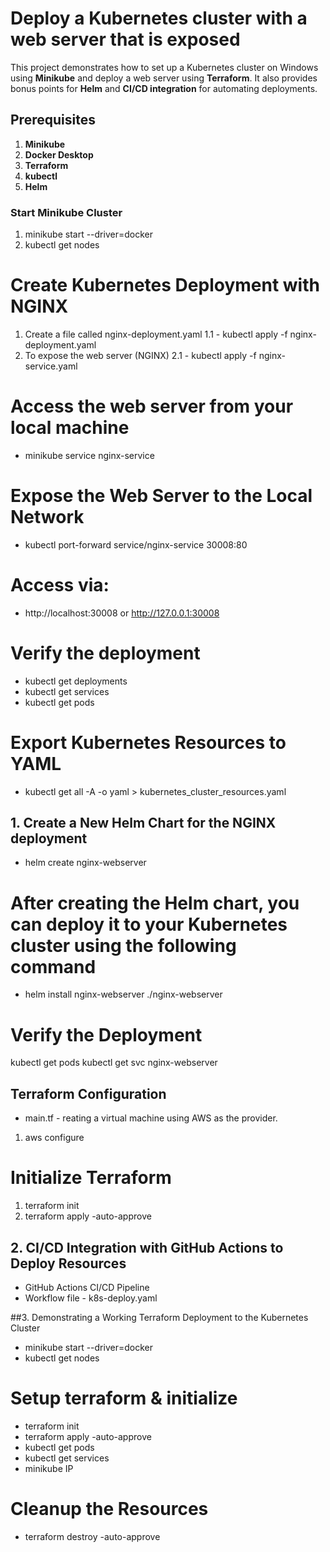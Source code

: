 # Deploy a Kubernetes cluster with a web server that is exposed
This project demonstrates how to set up a Kubernetes cluster on Windows using **Minikube** and deploy a web server using **Terraform**. It also provides bonus points for **Helm** and **CI/CD integration** for automating deployments.

## Prerequisites
1. **Minikube**
2. **Docker Desktop**
3. **Terraform**
4. **kubectl**
5. **Helm**

### Start Minikube Cluster
1. minikube start --driver=docker
2. kubectl get nodes
      
# Create Kubernetes Deployment with NGINX
1. Create a file called nginx-deployment.yaml
  1.1 - kubectl apply -f nginx-deployment.yaml
2. To expose the web server (NGINX)
  2.1 - kubectl apply -f nginx-service.yaml

# Access the web server from your local machine
- minikube service nginx-service

# Expose the Web Server to the Local Network
- kubectl port-forward service/nginx-service 30008:80

# Access via: 
- http://localhost:30008 or http://127.0.0.1:30008

# Verify the deployment
- kubectl get deployments
- kubectl get services
- kubectl get pods

# Export Kubernetes Resources to YAML
- kubectl get all -A -o yaml > kubernetes_cluster_resources.yaml

## 1. Create a New Helm Chart for the NGINX deployment
- helm create nginx-webserver

# After creating the Helm chart, you can deploy it to your Kubernetes cluster using the following command
- helm install nginx-webserver ./nginx-webserver

# Verify the Deployment
kubectl get pods
kubectl get svc nginx-webserver

## Terraform Configuration
- main.tf - reating a virtual machine using AWS as the provider.
1. aws configure

# Initialize Terraform
1. terraform init
2. terraform apply -auto-approve

## 2. CI/CD Integration with GitHub Actions to Deploy Resources
- GitHub Actions CI/CD Pipeline
- Workflow file - k8s-deploy.yaml

##3. Demonstrating a Working Terraform Deployment to the Kubernetes Cluster
- minikube start --driver=docker
- kubectl get nodes

# Setup terraform & initialize
- terraform init
- terraform apply -auto-approve
- kubectl get pods
- kubectl get services
- minikube IP

# Cleanup the Resources
- terraform destroy -auto-approve









